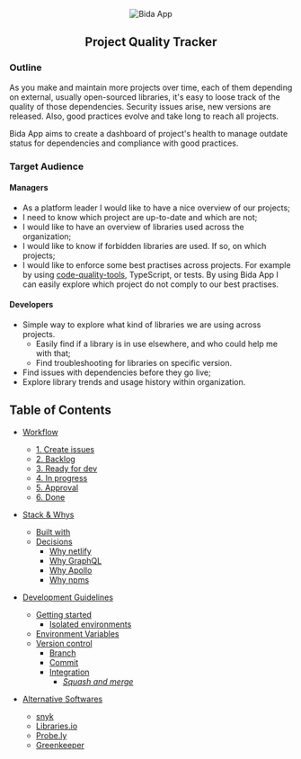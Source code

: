 <p align="center">
  <img title="Bida App" alt="Bida App" src="https://emoji.slack-edge.com/T024TJQD8/bida/c0dadfe69d7ed5f9.png" />
</p>

<h2 align="center">Project Quality Tracker</h2>

### Outline

As you make and maintain more projects over time, each of them depending on external, usually open-sourced libraries, it's easy to loose track of the quality of those dependencies. Security issues arise, new versions are released. Also, good practices evolve and take long to reach all projects.

Bida App aims to create a dashboard of project's health to manage outdate status for dependencies and compliance with good practices.

### Target Audience

#### Managers

- As a platform leader I would like to have a nice overview of our projects;
- I need to know which project are up-to-date and which are not;
- I would like to have an overview of libraries used across the organization;
- I would like to know if forbidden libraries are used. If so, on which projects;
- I would like to enforce some best practises across projects. For example by using [code-quality-tools](https://github.com/strvcom/code-quality-tools), TypeScript, or tests. By using Bida App I can easily explore which project do not comply to our best practises.

#### Developers

- Simple way to explore what kind of libraries we are using across projects.
  - Easily find if a library is in use elsewhere, and who could help me with that;
  - Find troubleshooting for libraries on specific version.
- Find issues with dependencies before they go live;
- Explore library trends and usage history within organization.

## Table of Contents

<!--toc-start-->

- [Workflow](docs/00-flow.md#workflow)
  - [1. Create issues](docs/00-flow.md#1-create-issues)
  - [2. Backlog](docs/00-flow.md#2-backlog)
  - [3. Ready for dev](docs/00-flow.md#3-ready-for-dev)
  - [4. In progress](docs/00-flow.md#4-in-progress)
  - [5. Approval](docs/00-flow.md#5-approval)
  - [6. Done](docs/00-flow.md#6-done)

- [Stack &amp; Whys](docs/01-stack.md#stack--whys)
  - [Built with](docs/01-stack.md#built-with)
  - [Decisions](docs/01-stack.md#decisions)
    - [Why netlify](docs/01-stack.md#why-netlify)
    - [Why GraphQL](docs/01-stack.md#why-graphql)
    - [Why Apollo](docs/01-stack.md#why-apollo)
    - [Why <a href="https://npms.io/" rel="nofollow">npms</a>](docs/01-stack.md#why-npms)

- [Development Guidelines](docs/02-development.md#development-guidelines)
  - [Getting started](docs/02-development.md#getting-started)
    - [Isolated environments](docs/02-development.md#isolated-environments)
  - [Environment Variables](docs/02-development.md#environment-variables)
  - [Version control](docs/02-development.md#version-control)
    - [Branch](docs/02-development.md#branch)
    - [Commit](docs/02-development.md#commit)
    - [Integration](docs/02-development.md#integration)
      - [<em>Squash and merge</em>](docs/02-development.md#squash-and-merge)

- [Alternative Softwares](docs/03-alternatives.md#alternative-softwares)
  - [<a href="https://snyk.io/" rel="nofollow">snyk</a>](docs/03-alternatives.md#snyk)
  - [<a href="https://libraries.io/" rel="nofollow">Libraries.io</a>](docs/03-alternatives.md#librariesio)
  - [<a href="https://probely.com/" rel="nofollow">Probe.ly</a>](docs/03-alternatives.md#probely)
  - [<a href="https://greenkeeper.io" rel="nofollow">Greenkeeper</a>](docs/03-alternatives.md#greenkeeper)


<!--toc-end-->
